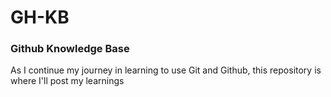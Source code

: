# GH-KB
### Github Knowledge Base
As I continue my journey in learning to use Git and Github, this repository is where I'll post my learnings
